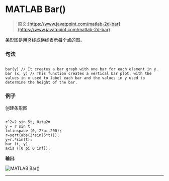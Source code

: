 # MATLAB Bar()

> 原文:[https://www.javatpoint.com/matlab-2d-bar](https://www.javatpoint.com/matlab-2d-bar)

条形图是用竖线或横线表示每个点的图。

### 句法

```

bar(y) // It creates a bar graph with one bar for each element in y.
bar (x, y) // This function creates a vertical bar plot, with the values in x used to label each bar and the values in y used to determine the height of the bar.

```

### 例子

创建条形图

```

r^2=2 sin 5t, 0≤t≤2π
y = r sin t
t=linspace (0, 2*pi,200);
r=sqrt(abs(2*sin(5*t)));
y=r.*sin(t);
bar (t, y)
axis ([0 pi 0 inf]);

```

**输出:**

![MATLAB Bar()](../Images/1d451a4ff552583237a441ac1bdc78f7.png)

* * *